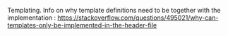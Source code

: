 Templating. Info on why template definitions need to be together with the implementation :
https://stackoverflow.com/questions/495021/why-can-templates-only-be-implemented-in-the-header-file
